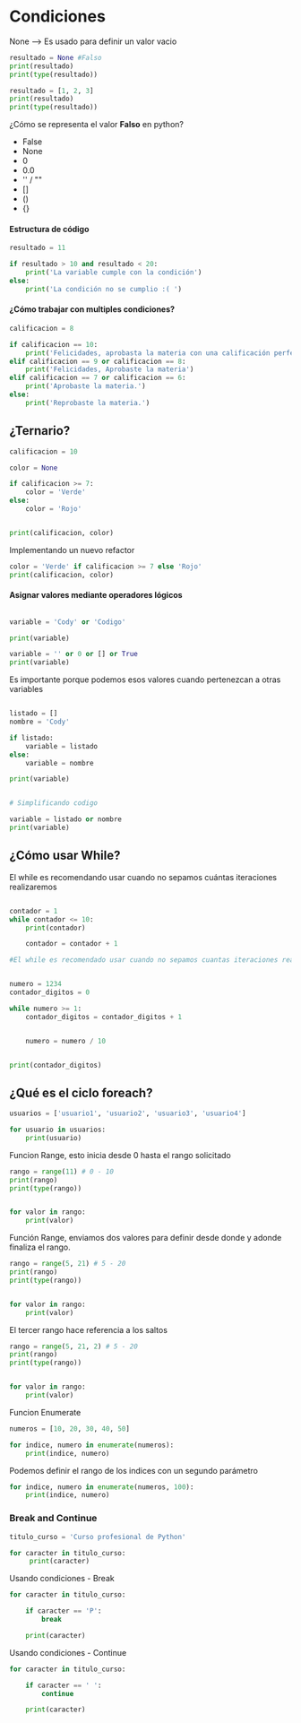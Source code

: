 # Condiciones 
None --> Es usado para definir un valor vacio

```python
resultado = None #Falso
print(resultado)
print(type(resultado))

resultado = [1, 2, 3]
print(resultado)
print(type(resultado))

```

¿Cómo se representa el valor **Falso** en python?
* False
* None
* 0
* 0.0
* '' / ""
* []
* ()
* {}

#### Estructura de código 


```python
resultado = 11 

if resultado > 10 and resultado < 20:
    print('La variable cumple con la condición')
else:
    print('La condición no se cumplio :( ')

```

#### ¿Cómo trabajar con multiples condiciones?
```python
calificacion = 8 

if calificacion == 10:
    print('Felicidades, aprobasta la materia con una calificación perfecta.')
elif calificacion == 9 or calificacion == 8:
    print('Felicidades, Aprobaste la materia')
elif calificacion == 7 or calificacion == 6:
    print('Aprobaste la materia.')
else:
    print('Reprobaste la materia.')

```

## ¿Ternario?
```python
calificacion = 10 

color = None

if calificacion >= 7:
    color = 'Verde'
else:
    color = 'Rojo'


print(calificacion, color)

```

Implementando un nuevo refactor 

```python
color = 'Verde' if calificacion >= 7 else 'Rojo'
print(calificacion, color)

```


#### Asignar valores mediante operadores lógicos 

```python

variable = 'Cody' or 'Codigo'

print(variable)

variable = '' or 0 or [] or True
print(variable)

```

Es importante porque podemos esos valores cuando pertenezcan a otras variables

```python

listado = []
nombre = 'Cody'

if listado:
    variable = listado
else:
    variable = nombre 

print(variable)


# Simplificando codigo

variable = listado or nombre
print(variable)


```


## ¿Cómo usar While?
El while es recomendando usar cuando no sepamos cuántas iteraciones realizaremos



```python

contador = 1 
while contador <= 10:
    print(contador)

    contador = contador + 1

#El while es recomendado usar cuando no sepamos cuantas iteraciones realizaremos 


numero = 1234
contador_digitos = 0

while numero >= 1:
    contador_digitos = contador_digitos + 1


    numero = numero / 10


print(contador_digitos)


```

## ¿Qué es el ciclo foreach?

```python
usuarios = ['usuario1', 'usuario2', 'usuario3', 'usuario4']

for usuario in usuarios:
    print(usuario)

```
Funcion Range, esto inicia desde 0 hasta el rango solicitado

```python
rango = range(11) # 0 - 10 
print(rango)
print(type(rango))


for valor in rango:
    print(valor)

```

Función Range, enviamos dos valores para definir desde donde y adonde finaliza 
el rango.

```python
rango = range(5, 21) # 5 - 20
print(rango)
print(type(rango))


for valor in rango:
    print(valor)

```

El tercer rango hace referencia a los saltos 


```python
rango = range(5, 21, 2) # 5 - 20
print(rango)
print(type(rango))


for valor in rango:
    print(valor)

```

Funcion Enumerate 

```python
numeros = [10, 20, 30, 40, 50]

for indice, numero in enumerate(numeros):
    print(indice, numero)

```

Podemos definir el rango de los indices con un segundo parámetro

```python
for indice, numero in enumerate(numeros, 100):
    print(indice, numero)

```

### Break and Continue

```python
titulo_curso = 'Curso profesional de Python'

for caracter in titulo_curso:
     print(caracter)
```

Usando condiciones  - Break

```python
for caracter in titulo_curso:

    if caracter == 'P':
        break

    print(caracter)

```

Usando condiciones - Continue 


```python
for caracter in titulo_curso:

    if caracter == ' ':
        continue

    print(caracter)

```

